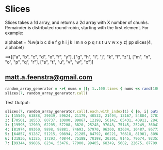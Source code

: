 # Slices
Slices takes a 1d array, and returns a 2d array with X number of
chunks.  Remainder is distributed round-robin, starting with the
first element. For example:

  alphabet = %w(a b c d e f g h i j k l m n o p q r s t u v w x y z)
  pp slices(4, alphabet)

  ==>[["a", "b", "c", "d", "e", "f", "y"],
      ["g", "h", "i", "j", "k", "l", "z"],
      ["m", "n", "o", "p", "q", "r"],
      ["s", "t", "u", "v", "w", "x"]]

matt.a.feenstra@gmail.com
-------
```ruby
random_array_generator = ->{ nums = []; 1..100.times { nums << rand(100000) }; nums  }
slices(7, random_array_generator.call)
```
Test Output:
```ruby
slices(7, random_array_generator.call).each.with_index(1) { |e, i| puts "#{i}: #{e}"  }
1: [15549, 63888, 29039, 59624, 21179, 40532, 21494, 13167, 54884, 27034, 45570, 95465, 89429, 21374, 14105]
2: [70501, 18553, 80737, 10800, 89867, 12198, 56142, 65431, 40911, 28425, 12990, 70065, 93112, 40659, 92035]
3: [19595, 12909, 62205, 57208, 3820, 25248, 97048, 75145, 25249, 36043, 86406, 67679, 77555, 31778]
4: [81974, 89360, 9898, 98881, 74693, 57970, 96360, 83634, 16487, 86773, 86169, 76211, 30594, 27436]
5: [64857, 91287, 51215, 90894, 21285, 84792, 66221, 76618, 81901, 80984, 77291, 12804, 82305, 15085]
6: [31836, 61325, 17293, 40844, 75188, 70198, 20201, 9145, 79674, 92353, 80038, 16149, 89891, 72515]
7: [99344, 99886, 8234, 53476, 77900, 99405, 68349, 5682, 22675, 87709, 94836, 38146, 70574, 2180]
```
